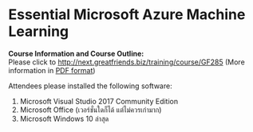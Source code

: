 # Essential Microsoft Azure Machine Learning

**Course Information and Course Outline:**  
Please click to http://next.greatfriends.biz/training/course/GF285
(More information in [PDF format](https://github.com/laploy/ML-Files/blob/master/Intro%20ML%20course.pdf))

Attendees please installed the following software:

1. Microsoft Visual Studio 2017 Community Edition 
2. Microsoft Office (เวอร์ชั่นใดก็ได้ แต่ไม่ควรเก่ามาก)
3. Microsoft Windows 10 ล่าสุด
